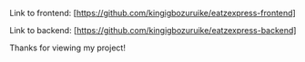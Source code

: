 Link to frontend: [https://github.com/kingigbozuruike/eatzexpress-frontend]

Link to backend: [https://github.com/kingigbozuruike/eatzexpress-backend]


Thanks for viewing my project!
